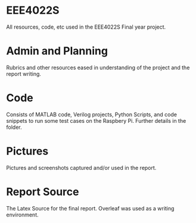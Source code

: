 # EEE4022S
All resources, code, etc used in the EEE4022S Final year project.

# Admin and Planning
Rubrics and other resources eased in understanding of the project and the report writing.

# Code
Consists of MATLAB code, Verilog projects, Python Scripts, and code snippets to run some test cases on the Raspbery Pi. Further details in the folder.

# Pictures
Pictures and screenshots captured and/or used in the report.

# Report Source
The Latex Source for the final report. Overleaf was used as a writing environment.
